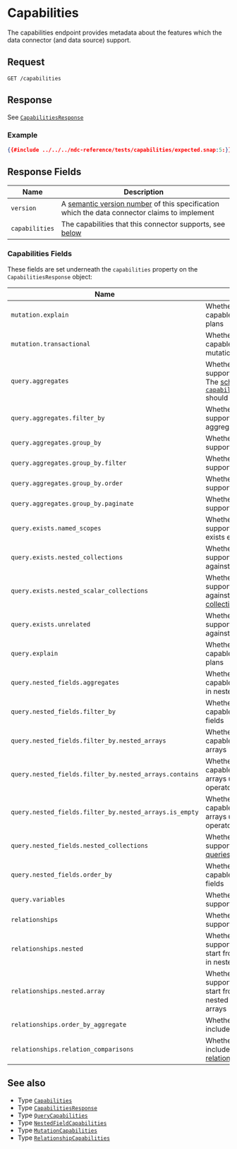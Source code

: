 # Capabilities

The capabilities endpoint provides metadata about the features which the data connector (and data source) support.

## Request

```
GET /capabilities
```

## Response

See [`CapabilitiesResponse`](../reference/types.md#capabilitiesresponse)

### Example

```json
{{#include ../../../ndc-reference/tests/capabilities/expected.snap:5:}}
```

## Response Fields

| Name           | Description                                                                                                        |
| -------------- | ------------------------------------------------------------------------------------------------------------------ |
| `version`      | A [semantic version number](https://semver.org) of this specification which the data connector claims to implement |
| `capabilities` | The capabilities that this connector supports, see [below](#capabilities-fields)                                   |

### Capabilities Fields

These fields are set underneath the `capabilities` property on the `CapabilitiesResponse` object:

| Name                                                   | Description                                                                                                                                                                                 |
| ------------------------------------------------------ | ------------------------------------------------------------------------------------------------------------------------------------------------------------------------------------------- |
| `mutation.explain`                                     | Whether the data connector is capable of describing mutation plans                                                                                                                          |
| `mutation.transactional`                               | Whether the data connector is capable of executing multiple mutations in a transaction                                                                                                      |
| `query.aggregates`                                     | Whether the data connector supports [aggregate queries](queries/aggregates.md). The [schema `capabilities.query.aggregates`](schema/capabilities.md) should also be returned.               |
| `query.aggregates.filter_by`                           | Whether the data connector supports filtering by aggregated values                                                                                                                          |
| `query.aggregates.group_by`                            | Whether the data connector supports [grouping operations](queries/grouping.md)                                                                                                              |
| `query.aggregates.group_by.filter`                     | Whether the data connector supports [filtering on groups](queries/grouping.md#filtering)                                                                                                    |
| `query.aggregates.group_by.order`                      | Whether the data connector supports [ordering on groups](queries/grouping.md#ordering)                                                                                                      |
| `query.aggregates.group_by.paginate`                   | Whether the data connector supports [pagination on groups](queries/grouping.md#pagination)                                                                                                  |
| `query.exists.named_scopes`                            | Whether the data connector supports [named scopes](queries/filtering.md#referencing-a-column-from-a-collection-in-scope) in exists expressions                                              |
| `query.exists.nested_collections`                      | Whether the data connector supports [exists expressions](queries/filtering.md#exists-expressions) against [nested collections](queries/field-selection.md#nested-collections)               |
| `query.exists.nested_scalar_collections`               | Whether the data connector supports [exists expressions](queries/filtering.md#exists-expressions) against [nested scalar collections](queries/field-selection.md#nested-scalar-collections) |
| `query.exists.unrelated`                               | Whether the data connector supports [exists expressions](queries/filtering.md#exists-expressions) against unrelated collections                                                             |
| `query.explain`                                        | Whether the data connector is capable of describing query plans                                                                                                                             |
| `query.nested_fields.aggregates`                       | Whether the data connector is capable of aggregating fields in nested objects                                                                                                               |
| `query.nested_fields.filter_by`                        | Whether the data connector is capable of filtering by nested fields                                                                                                                         |
| `query.nested_fields.filter_by.nested_arrays`          | Whether the data connector is capable of filtering over nested arrays                                                                                                                       |
| `query.nested_fields.filter_by.nested_arrays.contains` | Whether the data connector is capable of filtering over nested arrays using the contains operator                                                                                           |
| `query.nested_fields.filter_by.nested_arrays.is_empty` | Whether the data connector is capable of filtering over nested arrays using the is empty operator                                                                                           |
| `query.nested_fields.nested_collections`               | Whether the data connector supports [nested collection field queries](./queries/field-selection.md#nested-collections)                                                                      |
| `query.nested_fields.order_by`                         | Whether the data connector is capable of ordering by nested fields                                                                                                                          |
| `query.variables`                                      | Whether the data connector supports [queries with variables](queries/variables.md)                                                                                                          |
| `relationships`                                        | Whether the data connector supports [relationships](queries/relationships.md)                                                                                                               |
| `relationships.nested`                                 | Whether the data connector supports relationships that can start from or end with columns in nested objects                                                                                 |
| `relationships.nested.array`                           | Whether the data connector supports relationships that can start from columns inside nested objects inside nested arrays                                                                    |
| `relationships.order_by_aggregate`                     | Whether order by clauses can include aggregates                                                                                                                                             |
| `relationships.relation_comparisons`                   | Whether comparisons can include columns reachable via [relationships](queries/relationships.md)                                                                                             |

## See also

- Type [`Capabilities`](../reference/types.md#capabilities)
- Type [`CapabilitiesResponse`](../reference/types.md#capabilitiesresponse)
- Type [`QueryCapabilities`](../reference/types.md#querycapabilities)
- Type [`NestedFieldCapabilities`](../reference/types.md#nestedfieldcapabilities)
- Type [`MutationCapabilities`](../reference/types.md#mutationcapabilities)
- Type [`RelationshipCapabilities`](../reference/types.md#relationshipcapabilities)

